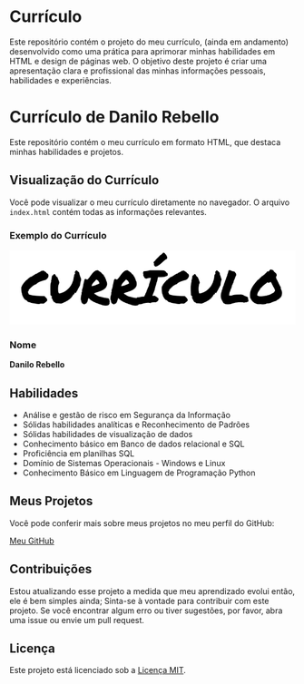 # Currículo
Este repositório contém o projeto do meu currículo, (ainda em andamento) desenvolvido como uma prática para aprimorar minhas habilidades em HTML e design de páginas web. O objetivo deste projeto é criar uma apresentação clara e profissional das minhas informações pessoais, habilidades e experiências.

# Currículo de Danilo Rebello

Este repositório contém o meu currículo em formato HTML, que destaca minhas habilidades e projetos.

## Visualização do Currículo

Você pode visualizar o meu currículo diretamente no navegador. O arquivo `index.html` contém todas as informações relevantes.

### Exemplo do Currículo

![Currículo](https://raw.githubusercontent.com/DaniloRebello/Curr-culo/refs/heads/main/Curr%C3%ADculo.png)

### Nome

**Danilo Rebello**

## Habilidades

- Análise e gestão de risco em Segurança da Informação
- Sólidas habilidades analíticas e Reconhecimento de Padrões
- Sólidas habilidades de visualização de dados
- Conhecimento básico em Banco de dados relacional e SQL
- Proficiência em planilhas SQL
- Domínio de Sistemas Operacionais - Windows e Linux
- Conhecimento Básico em Linguagem de Programação Python

## Meus Projetos

Você pode conferir mais sobre meus projetos no meu perfil do GitHub:

[Meu GitHub](https://github.com/DaniloRebello?tab=overview&from=2024-10-01&to=2024-10-07)

## Contribuições
Estou atualizando esse projeto a medida que meu aprendizado evolui então, ele é bem simples ainda;
Sinta-se à vontade para contribuir com este projeto. Se você encontrar algum erro ou tiver sugestões, por favor, abra uma issue ou envie um pull request.

## Licença

Este projeto está licenciado sob a [Licença MIT](LICENSE).
